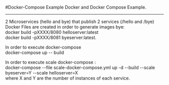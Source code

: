 #Docker-Compose Example
Docker and Docker Compose Example.<hr>

2 Microservices (hello and bye) that publish 2 services (/hello and /bye) <br>
Docker Files are created in order to generate images bye:<br>
docker build -pXXXX/8080 helloserver:latest<br>
docker build -pXXXX/8081 byeserver:latest.<br>

In order to execute docker-compose <br>
docker-compose up -- build<br>

In order to execute scale docker-compose :<br>
docker-compose --file scale-docker-compose.yml up -d --build --scale byeserver=Y --scale helloserver=X <br>
where X and Y are the number of instances of each service.<br>
